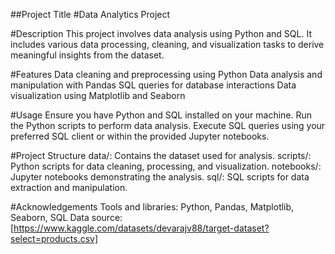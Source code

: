 ##Project Title
#Data Analytics Project

#Description
This project involves data analysis using Python and SQL. It includes various data processing, cleaning, and visualization tasks to derive meaningful insights from the dataset.

#Features
Data cleaning and preprocessing using Python
Data analysis and manipulation with Pandas
SQL queries for database interactions
Data visualization using Matplotlib and Seaborn


#Usage
Ensure you have Python and SQL installed on your machine.
Run the Python scripts to perform data analysis.
Execute SQL queries using your preferred SQL client or within the provided Jupyter notebooks.

#Project Structure
data/: Contains the dataset used for analysis.
scripts/: Python scripts for data cleaning, processing, and visualization.
notebooks/: Jupyter notebooks demonstrating the analysis.
sql/: SQL scripts for data extraction and manipulation.


#Acknowledgements
Tools and libraries: Python, Pandas, Matplotlib, Seaborn, SQL
Data source: [https://www.kaggle.com/datasets/devarajv88/target-dataset?select=products.csv]
